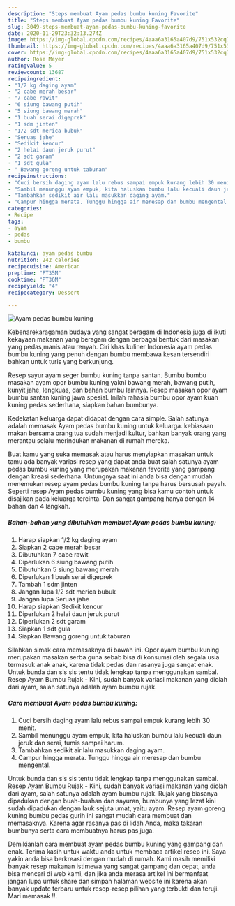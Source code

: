 ```yaml
---
description: "Steps membuat Ayam pedas bumbu kuning Favorite"
title: "Steps membuat Ayam pedas bumbu kuning Favorite"
slug: 3049-steps-membuat-ayam-pedas-bumbu-kuning-favorite
date: 2020-11-29T23:32:13.274Z
image: https://img-global.cpcdn.com/recipes/4aaa6a3165a407d9/751x532cq70/ayam-pedas-bumbu-kuning-foto-resep-utama.jpg
thumbnail: https://img-global.cpcdn.com/recipes/4aaa6a3165a407d9/751x532cq70/ayam-pedas-bumbu-kuning-foto-resep-utama.jpg
cover: https://img-global.cpcdn.com/recipes/4aaa6a3165a407d9/751x532cq70/ayam-pedas-bumbu-kuning-foto-resep-utama.jpg
author: Rose Meyer
ratingvalue: 5
reviewcount: 13687
recipeingredient:
- "1/2 kg daging ayam"
- "2 cabe merah besar"
- "7 cabe rawit"
- "6 siung bawang putih"
- "5 siung bawang merah"
- "1 buah serai digeprek"
- "1 sdm jinten"
- "1/2 sdt merica bubuk"
- "Seruas jahe"
- "Sedikit kencur"
- "2 helai daun jeruk purut"
- "2 sdt garam"
- "1 sdt gula"
- " Bawang goreng untuk taburan"
recipeinstructions:
- "Cuci bersih daging ayam lalu rebus sampai empuk kurang lebih 30 menit."
- "Sambil menunggu ayam empuk, kita haluskan bumbu lalu kecuali daun jeruk dan serai, tumis sampai harum."
- "Tambahkan sedikit air lalu masukkan daging ayam."
- "Campur hingga merata. Tunggu hingga air meresap dan bumbu mengental."
categories:
- Recipe
tags:
- ayam
- pedas
- bumbu

katakunci: ayam pedas bumbu 
nutrition: 242 calories
recipecuisine: American
preptime: "PT35M"
cooktime: "PT36M"
recipeyield: "4"
recipecategory: Dessert

---
```



![Ayam pedas bumbu kuning](https://img-global.cpcdn.com/recipes/4aaa6a3165a407d9/751x532cq70/ayam-pedas-bumbu-kuning-foto-resep-utama.jpg)

Kebenarekaragaman budaya yang sangat beragam di Indonesia juga di ikuti kekayaan makanan yang beragam dengan berbagai bentuk dari masakan yang pedas,manis atau renyah. Ciri khas kuliner Indonesia ayam pedas bumbu kuning yang penuh dengan bumbu membawa kesan tersendiri bahkan untuk turis yang berkunjung.


Resep sayur ayam seger bumbu kuning tanpa santan. Bumbu bumbu masakan ayam opor bumbu kuning yakni bawang merah, bawang putih, kunyit jahe, lengkuas, dan bahan bumbu lainnya. Resep masakan opor ayam bumbu santan kuning jawa spesial. Inilah rahasia bumbu opor ayam kuah kuning pedas sederhana, siapkan bahan bumbunya.

Kedekatan keluarga dapat didapat dengan cara simple. Salah satunya adalah memasak Ayam pedas bumbu kuning untuk keluarga. kebiasaan makan bersama orang tua sudah menjadi kultur, bahkan banyak orang yang merantau selalu merindukan makanan di rumah mereka.

Buat kamu yang suka memasak atau harus menyiapkan masakan untuk tamu ada banyak variasi resep yang dapat anda buat salah satunya ayam pedas bumbu kuning yang merupakan makanan favorite yang gampang dengan kreasi sederhana. Untungnya saat ini anda bisa dengan mudah menemukan resep ayam pedas bumbu kuning tanpa harus bersusah payah.
Seperti resep Ayam pedas bumbu kuning yang bisa kamu contoh untuk disajikan pada keluarga tercinta. Dan sangat gampang hanya dengan 14 bahan dan 4 langkah.


<!--inarticleads1-->

##### Bahan-bahan yang dibutuhkan membuat Ayam pedas bumbu kuning:

1. Harap siapkan 1/2 kg daging ayam
1. Siapkan 2 cabe merah besar
1. Dibutuhkan 7 cabe rawit
1. Diperlukan 6 siung bawang putih
1. Dibutuhkan 5 siung bawang merah
1. Diperlukan 1 buah serai digeprek
1. Tambah 1 sdm jinten
1. Jangan lupa 1/2 sdt merica bubuk
1. Jangan lupa Seruas jahe
1. Harap siapkan Sedikit kencur
1. Diperlukan 2 helai daun jeruk purut
1. Diperlukan 2 sdt garam
1. Siapkan 1 sdt gula
1. Siapkan  Bawang goreng untuk taburan


Silahkan simak cara memasaknya di bawah ini. Opor ayam bumbu kuning merupakan masakan serba guna sebab bisa di konsumsi oleh segala usia termasuk anak anak, karena tidak pedas dan rasanya juga sangat enak. Untuk bunda dan sis sis tentu tidak lengkap tanpa menggunakan sambal. Resep Ayam Bumbu Rujak - Kini, sudah banyak variasi makanan yang diolah dari ayam, salah satunya adalah ayam bumbu rujak. 

<!--inarticleads2-->

##### Cara membuat  Ayam pedas bumbu kuning:

1. Cuci bersih daging ayam lalu rebus sampai empuk kurang lebih 30 menit.
1. Sambil menunggu ayam empuk, kita haluskan bumbu lalu kecuali daun jeruk dan serai, tumis sampai harum.
1. Tambahkan sedikit air lalu masukkan daging ayam.
1. Campur hingga merata. Tunggu hingga air meresap dan bumbu mengental.


Untuk bunda dan sis sis tentu tidak lengkap tanpa menggunakan sambal. Resep Ayam Bumbu Rujak - Kini, sudah banyak variasi makanan yang diolah dari ayam, salah satunya adalah ayam bumbu rujak. Rujak yang biasanya dipadukan dengan buah-buahan dan sayuran, bumbunya yang lezat kini sudah dipadukan dengan lauk sejuta umat, yaitu ayam. Resep ayam goreng kuning bumbu pedas gurih ini sangat mudah cara membuat dan memasaknya. Karena agar rasanya pas di lidah Anda, maka takaran bumbunya serta cara membuatnya harus pas juga. 

Demikianlah cara membuat ayam pedas bumbu kuning yang gampang dan enak. Terima kasih untuk waktu anda untuk membaca artikel resep ini. Saya yakin anda bisa berkreasi dengan mudah di rumah. Kami masih memiliki banyak resep makanan istimewa yang sangat gampang dan cepat, anda bisa mencari di web kami, dan jika anda merasa artikel ini bermanfaat jangan lupa untuk share dan simpan halaman website ini karena akan banyak update terbaru untuk resep-resep pilihan yang terbukti dan teruji. Mari memasak !!. 
